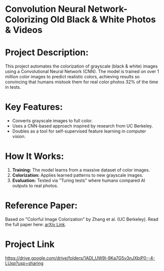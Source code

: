# Convolution Neural Network-Colorizing Old Black & White Photos & Videos


# Project Description:
This project automates the colorization of grayscale (black & white) images using a Convolutional Neural Network (CNN). The model is trained on over 1 million color images to predict realistic colors, achieving results so convincing that humans mistook them for real color photos 32% of the time in tests.  

# Key Features:
- Converts grayscale images to full color.  
- Uses a CNN-based approach inspired by research from UC Berkeley.  
- Doubles as a tool for self-supervised feature learning in computer vision.  

# How It Works: 
1. **Training:** The model learns from a massive dataset of color images.  
2. **Colorization:** Applies learned patterns to new grayscale images.  
3. **Evaluation:** Tested via "Turing tests" where humans compared AI outputs to real photos.

# Reference Paper:
Based on "Colorful Image Colorization" by Zhang et al. (UC Berkeley). Read the full paper here: [arXiv Link](https://arxiv.org/pdf/1603.08511.pdf).

# Project Link
https://drive.google.com/drive/folders/1ADI_UW9l-9Ka7G5v3nJXbiP0--4-LUxp?usp=sharing 
